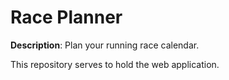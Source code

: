 # Race Planner

**Description**: Plan your running race calendar.

This repository serves to hold the web application.